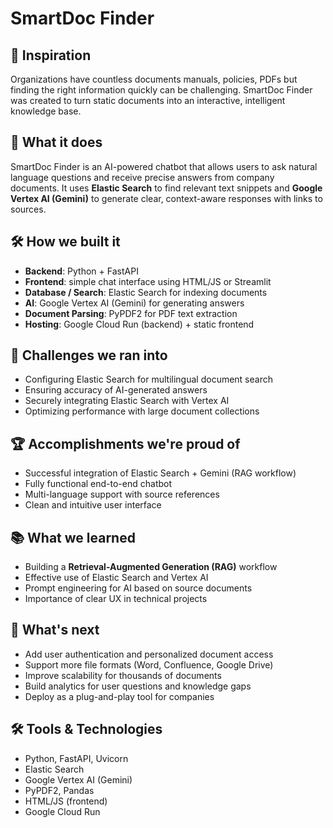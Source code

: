 # SmartDoc Finder

## 🧠 Inspiration
Organizations have countless documents manuals, policies, PDFs but finding the right information quickly can be challenging. SmartDoc Finder was created to turn static documents into an interactive, intelligent knowledge base.

## 💬 What it does
SmartDoc Finder is an AI-powered chatbot that allows users to ask natural language questions and receive precise answers from company documents. It uses **Elastic Search** to find relevant text snippets and **Google Vertex AI (Gemini)** to generate clear, context-aware responses with links to sources.

## 🛠️ How we built it
- **Backend**: Python + FastAPI  
- **Frontend**: simple chat interface using HTML/JS or Streamlit  
- **Database / Search**: Elastic Search for indexing documents  
- **AI**: Google Vertex AI (Gemini) for generating answers  
- **Document Parsing**: PyPDF2 for PDF text extraction  
- **Hosting**: Google Cloud Run (backend) + static frontend  

## 🚧 Challenges we ran into
- Configuring Elastic Search for multilingual document search  
- Ensuring accuracy of AI-generated answers  
- Securely integrating Elastic Search with Vertex AI  
- Optimizing performance with large document collections  

## 🏆 Accomplishments we're proud of
- Successful integration of Elastic Search + Gemini (RAG workflow)  
- Fully functional end-to-end chatbot  
- Multi-language support with source references  
- Clean and intuitive user interface  

## 📚 What we learned
- Building a **Retrieval-Augmented Generation (RAG)** workflow  
- Effective use of Elastic Search and Vertex AI  
- Prompt engineering for AI based on source documents  
- Importance of clear UX in technical projects  

## 🚀 What's next
- Add user authentication and personalized document access  
- Support more file formats (Word, Confluence, Google Drive)  
- Improve scalability for thousands of documents  
- Build analytics for user questions and knowledge gaps  
- Deploy as a plug-and-play tool for companies  

## 🛠️ Tools & Technologies
- Python, FastAPI, Uvicorn  
- Elastic Search  
- Google Vertex AI (Gemini)  
- PyPDF2, Pandas  
- HTML/JS (frontend)  
- Google Cloud Run  

